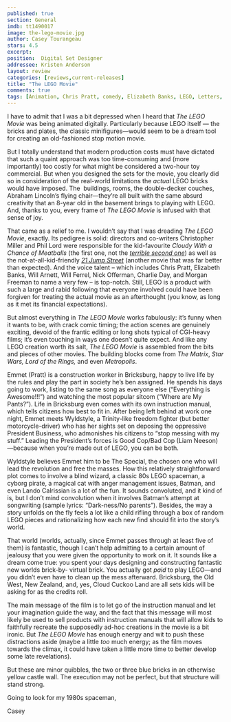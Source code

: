 ```yaml
---
published: true
section: General
imdb: tt1490017
image: the-lego-movie.jpg
author: Casey Tourangeau
stars: 4.5
excerpt: 
position:  Digital Set Designer
addressee: Kristen Anderson
layout: review
categories: [reviews,current-releases]
title: "The LEGO Movie"
comments: true
tags: [Animation, Chris Pratt, comedy, Elizabeth Banks, LEGO, Letters, Morgan Freeman, Will Arnett]
---
```

<p>I have to admit that I was a bit depressed when I heard that <em>The LEGO Movie</em> was being animated digitally. Particularly because LEGO itself &mdash; the bricks and plates, the classic minifigures&mdash;would seem to be a dream tool for creating an old-fashioned stop motion movie.&nbsp;</p>
<p>But I totally understand that modern production costs must have dictated that such a quaint approach was too time-consuming and (more importantly) too costly for what might be considered a two-hour toy commercial. But when you designed the sets for the movie, you clearly did so in consideration of the real-world limitations the <em>actual</em> LEGO bricks would have imposed. The&nbsp; buildings, rooms, the double-decker couches, Abraham Lincoln&rsquo;s flying chair&mdash;they&rsquo;re all built with the same absurd creativity that an 8-year old in the basement brings to playing with LEGO. And, thanks to you, every frame of <em>The LEGO Movie</em> is infused with that sense of joy.</p>
<p>That came as a relief to me. I wouldn&rsquo;t say that I was dreading <em>The LEGO Movie</em>, exactly. Its pedigree is solid: directors and co-writers Christopher Miller and Phil Lord were responsible for the kid-favourite <em>Cloudy With a Chance of Meatballs</em> (the first one, not the <a href="/content/2013/10/1/cloudy-with-a-chance-of-meatballs-2.html"><em>terrible second one</em></a>) as well as the not-at-all-kid-friendly <a href="/content/2012/3/15/sxsw-postcard-21-jump-street.html"><em>21 Jump Street</em></a> (another movie that was far better than expected). And the voice talent &ndash; which includes Chris Pratt, Elizabeth Banks, Will Arnett, Will Ferrel, Nick Offerman, Charlie Day, and Morgan Freeman to name a very few &ndash; is top-notch. Still, LEGO is a product with such a large and rabid following that everyone involved could have been forgiven for treating the actual movie as an afterthought (you know, as long as it met its financial expectations).</p>
<p>But almost everything in <em>The LEGO Movie</em> works fabulously: it&rsquo;s funny when it wants to be, with crack comic timing; the action scenes are genuinely exciting, devoid of the frantic editing or long shots typical of CGI-heavy films; it&rsquo;s even touching in ways one doesn&rsquo;t quite expect. And like any LEGO creation worth its salt, <em>The LEGO Movie</em> is assembled from the bits and pieces of other movies. The building blocks come from <em>The Matrix</em>, <em>Star Wars,</em> <em>Lord of the Rings,</em> and even <em>Metropolis</em>.<em>&nbsp;</em></p>
<p>Emmet (Pratt) is a construction worker in Bricksburg, happy to live life by the rules and play the part in society he&rsquo;s ben assigned. He spends his days going to work, listing to the same song as everyone else (&ldquo;Everything is Awesome!!!&rdquo;) and watching the most popular sitcom (&ldquo;Where are My Pants?&rdquo;). Life in Bricksburg even comes with its own instruction manual, which tells citizens how best to fit in. After being left behind at work one night, Emmet meets Wyldstyle, a Trinity-like freedom fighter (but better motorcycle-driver) who has her sights set on deposing the oppressive President Business, who admonishes his citizens to &ldquo;stop messing with my stuff.&rdquo; Leading the President&rsquo;s forces is Good Cop/Bad Cop (Liam Neeson)&mdash;because when you&rsquo;re made out of LEGO, you can be both.&nbsp;</p>
<p>Wyldstyle believes Emmet him to be The Special, the chosen one who will lead the revolution and free the masses. How this relatively straightforward plot comes to involve a blind wizard, a classic 80s LEGO spaceman, a cyborg pirate, a magical cat with anger management issues, Batman, and even Lando Calrissian is a lot of the fun. It sounds convoluted, and it kind of is, but I don&rsquo;t mind convolution when it involves Batman&rsquo;s attempt at songwriting (sample lyrics: &ldquo;Dark-ness/No parents&rdquo;). Besides, the way a story unfolds on the fly feels a lot like a child rifling through a box of random LEGO pieces and rationalizing how each new find should fit into the story&rsquo;s world.</p>
<p>That world (worlds, actually, since Emmet passes through at least five of them) is fantastic, though I can&rsquo;t help admitting to a certain amount of jealousy that you were given the opportunity to work on it. It sounds like a dream come true: you spent your days designing and constructing fantastic new worlds brick-by- virtual brick. You actually got <em>paid</em> to play LEGO&mdash;and you didn&rsquo;t even have to clean up the mess afterward. Bricksburg, the Old West, New Zealand, and, yes, Cloud Cuckoo Land are all sets kids will be asking for as the credits roll.</p>
<p>The main message of the film is to let go of the instruction manual and let your imagination guide the way, and the fact that this message will most likely be used to sell products with instruction manuals that will allow kids to faithfully recreate the supposedly ad-hoc creations in the movie is a bit ironic. But <em>The LEGO Movie</em> has enough energy and wit to push these distractions aside (maybe a little <em>too</em> much energy; as the film moves towards the climax, it could have taken a little more time to better develop some late revelations).</p>
<p>But these are minor quibbles, the two or three blue bricks in an otherwise yellow castle wall. The execution may not be perfect, but that structure will stand strong.</p>
<p>Going to look for my 1980s spaceman,</p>
<p>Casey</p>
